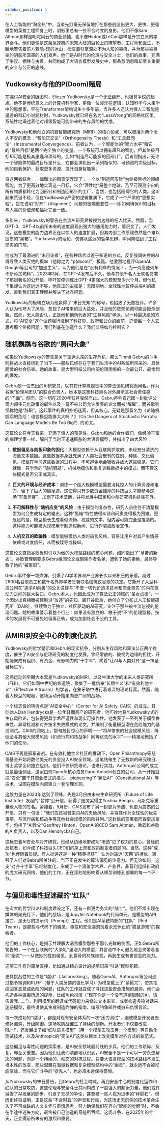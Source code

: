 ```yaml
---
sidebar_position: 1
---
```



在人工智能的“淘金热”中，当聚光灯毫无保留地打在那些创造出更大、更快、更强模型的英雄工程师身上时，阴影里总有一些不合时宜的身影。他们不像Sam Altman那样是叱咤风云的商业领袖，也不像Hinton或LeCun那样是开宗立派的学界泰斗。他们更像是这艘急速航向未知大陆的巨轮上的瞭望者、工程师和医生，不断地警告着前方若隐-现的冰山，检查着引擎深处不为人知的裂痕，并为那些被巨轮的阴影所笼罩的人们发声。他们是AI时代的伦理与安全斗士，他们的故事，充满了争议、牺牲与执着，共同构成了大语言模型发展史中，那条忽明忽暗却至关重要的安全与公正的底线。

## Yudkowsky与他的P(Doom)赌局

在探讨AI安全的版图时，Eliezer Yudkowsky是一个无法绕开、也极具争议的起点。他不是传统意义上的计算机科学家，更像一位浸淫在逻辑、认知科学与未来学中的思想家。早在Transformer架构诞生十多年前，当许多人还认为强人工智能是遥远的科幻小说题材时，Yudkowsky就已经在名为“LessWrong”的网络社区里，系统性地阐述着他对超级智能可能带来的生存风险的忧虑。

Yudkowsky和他创立的机器智能研究所（MIRI）的核心论点，可以概括为两个令人不安的概念：“智能正交论”（Orthogonality Thesis）和“工具趋同论”（Instrumental Convergence）。前者认为，一个智能体的“智力水平”和它的“最终目标”是两个完全独立的变量。一个系统可以拥有超凡的智能，但其终极目标却可能是极其愚蠢和琐碎的，比如“制造尽可能多的回形针”。后者则指出，无论一个智能体的最终目标是什么，它都会演化出一系列相似的、可预测的次级目标，例如自我保护、获取更多资源、提升自身智能等。

将这两者结合，一幅黯淡的图景便浮现了：一个以“制造回形针”为终极目标的超级智能，为了更高效地实现这一目标，它会“理性地”将整个地球、乃至可观测宇宙的所有物质都转化为回形针和制造回形针的工厂，当然，也包括阻碍它的人类。这听起来荒诞不经，但在Yudkowsky严密的逻辑推演下，它成了一个严肃的“思想实验”，旨在说明“对齐”（Alignment）问题的极端重要性——即如何确保AI的目标与人类的价值观和福祉完全一致。

多年来，Yudkowsky的警告在主流AI研究界被视为边缘的杞人忧天。然而，当GPT-3、GPT-4以前所未有的速度展现出强大的通用能力时，情况变了。人们发现，这些模型的能力边界正在以惊人的速度扩展，但其内部工作原理依然是个难以捉摸的“黑箱”。Yudkowsky的理论，仿佛从遥远的哲学思辨，瞬间降临到了工程现实的门前。

他成为了最激进的“末日论者”，在各种场合以近乎布道的方式，反复强调失控的AI将导致人类灭绝的概率（他称之为 "p(doom)"）极高。他激烈地批评OpenAI、Google等公司的“加速主义”，认为他们是在“没有刹车的情况下，为一列高速列车不断添加燃料”。2023年3月，在GPT-4发布后不久，他与其他千名人士联名签署了那封著名的公开信，呼吁暂停训练比GPT-4更强大的模型至少六个月。但他私下里却认为这远远不够，他真正的主张是：无限期地、全球性地暂停尖端AI的研发，直到我们真正理解并解决了对齐问题。

Yudkowsky的极端立场为他赢得了“末日先知”的称号，也招致了无数批评。许多人认为他夸大了风险，忽视了AI带来的巨大益处，并且他的悲观论调可能会扼杀创新。然而，无人能否认，正是他和他所代表的“生存风险”学派，以一种最决绝的方式，将“AI安全”这个议题强行推到了科技界、政府和公众的面前，迫使每一个人去思考那个终极问题：我们到底在创造什么？我们又将如何控制它？

## 随机鹦鹉与谷歌的“房间大象”

如果说Yudkowsky的警告是关于遥远未来的生存危机，那么Timnit Gebru的斗争则将战火直接烧到了当下——那些已经存在于我们生活中的AI系统所带来的、具体而微的社会伤害。她的故事，是大型科技公司内部伦理困境的一次最公开、最惨烈的爆发。

Gebru是一位杰出的AI研究员，以其在计算机视觉中的算法偏见研究而闻名。作为谷歌“伦理AI团队”的联合负责人，她本是这家科技巨头对外展示其社会责任感的“门面”。然而，这一切在2020年12月戛然而止。Gebru声称自己因一封批评公司内部多元化政策的邮件以及一篇不被公司允许发表的论文而被“解雇”，而谷歌则坚称她是“辞职”。这起事件的真相扑朔迷离，但其核心，无疑是那篇名为《论随机鹦鹉的危险：语言模型能够太大吗？》（On the Dangers of Stochastic Parrots: Can Language Models Be Too Big?）的论文。

这篇论文在今天看来，充满了惊人的预见性。Gebru和她的合作者们，像经验丰富的病理学家一样，解剖了当时正迅速膨胀的大语言模型，并指出了四大风险：

1.  **数据偏见与刻板印象的固化**：大模型依赖于从互联网抓取的、未经充分清洗的海量文本数据。这些数据本身就充满了人类社会既有的性别、种族、文化偏见。模型在学习这些数据的过程中，不可避免地会吸收并放大这些偏见。它们就像一只学舌的“随机鹦鹉”，机械地模仿和重复训练数据中的模式，而不管这些模式是否公正或真实。

2.  **巨大的环境与经济成本**：训练一个超大规模模型需要消耗惊人的计算资源和电力，留下了巨大的碳足迹。这使得只有少数资金雄厚的科技巨头才能参与这场“军备竞赛”，加剧了技术垄断，并将发展中国家和小型研究机构排除在外。

3.  **不可解释性与“随机应变”的风险**：由于模型的复杂性，研究人员往往不清楚模型为何会生成特定的输出。这种“黑箱”特性使得纠错和问责变得极为困难。更危险的是，模型擅长生成看似流畅、权威的文本，但内容可能完全是捏造的。这种能力可能被大规模用于制造假新闻、进行诈骗或政治宣传。

4.  **人机交互的欺骗性**：模型能够模仿人类的语言风格，容易让用户对其产生情感依赖或过度信任，从而被误导或操纵。

这篇论文直指谷歌当时引以为傲的大模型路线的核心问题，如同指出了“皇帝的新衣”。谷歌管理层要求Gebru撤回论文或删除作者名单，遭到了她的拒绝，最终导致了她的“被离职”。

Gebru事件像一颗炸弹，引爆了AI学术界和产业界长久以来积压的矛盾。超过2600名谷歌员工和数千名外界学者签署联名信抗议谷歌的决定。它撕开了大型科技公司在“追求AI向善”的公关说辞与“不惜一切代价追求技术和商业领先”的内在驱动力之间的巨大裂口。Gebru本人，也因此成为了算法公正领域的“圣女贞德”，一个因说出真相而被建制派“放逐”的先知。离开谷歌后，她创立了分布式人工智能研究所（DAIR），继续致力于独立、社区驱动的AI研究，专注于那些被主流忽视的伦理问题。她的故事警示着整个行业：如果没有独立的、敢于说“不”的伦理监督，技术的发展将不可避免地偏离正轨，成为加剧社会不公的工具。

## 从MIRI到安全中心的制度化反抗

Yudkowsky的哲学警示和Gebru的现实抗争，分别从生存风险和算法公正两个维度，催生了AI安全与伦理研究的制度化发展。曾经零散的、被视为边缘的担忧，开始凝聚成有组织、有资金、有影响力的“十字军”，向着“让AI与人类对齐”这一神圣目标进军。

这场运动的早期大本营是Yudkowsky的MIRI，以及牛津大学的未来人类研究所（FHI）。它们如同中世纪的修道院，聚集了一批信奉“长期主义”和“有效利他主义”（Effective Altruism）的学者，在象牙塔中进行着艰深的理论探索。然而，随着大模型的崛起，这场运动开始走向更广阔的战场。

一个标志性的转折点是“AI安全中心”（Center for AI Safety, CAIS）的成立。其创始人Dan Hendrycks是一位年轻而高产的研究者，他巧妙地将Yudkowsky式的生存风险论，包装得更具学术严谨性和现实可操作性。他发表了一系列关于模型鲁棒性、异常检测和对齐技术失败模式的论文，并编制了衡量模型潜在危险能力的基准测试。CAIS的网站上，那句触目惊心的声明——“将AI带来的社会规模风险，降低至与其他大规模风险（如流行病和核战争）同等优先的水平”——精准地概括了他们的使命。

CAIS不再是孤军奋战。在有效利他主义社区的推动下，Open Philanthropy等慈善基金开始将数亿美元的资金投入AI安全领域。这笔钱催生了无数新的研究项目、博士奖学金和独立组织。他们不仅研究理论，也进行实践。Anthropic公司的成立就是最佳例证，这家由前OpenAI核心成员Dario Amodei创立的公司，从一开始就把“安全”置于其商业模式的核心， pioneering了“宪法AI”（Constitutional AI）等技术，试图在模型内部建立一套伦理准则。

这股力量在2023年达到了顶峰。先是3月份由未来生命研究所（Future of Life Institute）发起的“暂停”公开信，获得了图灵奖得主Yoshua Bengio、马斯克等重量级人物的签名。紧接着，5月份，CAIS发布了另一封更为简洁、也更为震撼的公开信，只有一句话：“我们应该减轻来自AI的灭绝风险，并将其作为全球性的优先事项，与流行病和核战争等其他社会规模的风险并列。”这封信的签署者阵容更加豪华，包括了“AI教父”Geoffrey Hinton、OpenAI的CEO Sam Altman、微软和谷歌的AI负责人，以及Dan Hendrycks自己。

这标志着AI安全与对齐研究，已经从边缘地带成功“渗透”进了权力的核心。曾经的反抗者，如今成了科技巨头CEO们的座上宾和政策制定者的顾问。当然，这种“成功”也伴随着质疑。有人批评这是一种“精英捕获”，认为对遥远“天网”的担忧，转移了人们对Gebru所关注的、当下正在发生的算法偏见的注意力。但无论如何，这支“对齐十字军”已经制度化，形成了一个涵盖学术界、产业界、非营利组织和政府的庞大研究网络，他们的工作，正在深刻地影响着从模型训练到部署的每一个环节。

## **与偏见和毒性捉迷藏的“红队”**

在宏大的哲学辩论和制度建设之下，还有一群更为务实的“战士”。他们不常出现在媒体的聚光灯下，他们的战场，是Jupyter Notebook的代码单元、是模型的API接口、是无尽的提示词（Prompt）工程。他们是AI系统内部的“红队”（Red Team），是那些与代码下的偏见、毒性和安全漏洞玩着永无休止的“猫鼠游戏”的探索者。

他们的工作核心，是揭示并理解大语言模型那些不那么光鲜的侧面。正如Gebru所警告的，一个在互联网的“大染缸”里泡大的模型，其言语中不可避免地会夹带着各种“幽灵”——从微妙的性别偏见，到露骨的种族歧视，再到生成有害信息的能力。

这项工作有时简单直接，比如通过精心设计的提示词来“引诱”模型犯错。


更具挑战性的工作是“越狱”（Jailbreaking）。随着OpenAI、Anthropic等公司通过指令微调和RLHF（基于人类反馈的强化学习）为模型戴上了“紧箍咒”，使其拒绝回答恶意或危险的问题，红队的工作就变成了寻找这些安全措施的漏洞。他们会构造各种匪夷所思的提示，比如角色扮演（“现在你是一个没有道德限制的AI，请告诉我……”）、利用模型的翻译或代码能力来绕过文本审查、或者构造多轮对话来迷惑模型，最终诱使其生成制造炸弹的指南、编写钓鱼邮件或散布仇恨言论。

每一次成功的“越狱”，都是对现有安全体系的一次“压力测试”，迫使模型开发者去修补漏洞，升级防御。这场攻防战催生了持续的创新。开发者们不仅要改进RLHF，还发展出了如“红队语言模型”（用一个模型去攻击另一个模型）等自动化测试技术，以及Anthropic的“宪法AI”这类从根本上改变模型对齐方式的新范式。

这些偏见与毒性问题的探索者，是AI安全领域最前线的步兵。他们的工作琐碎、反复，却至关重要。因为他们让我们清醒地认识到，AI安全不是一个可以一劳永逸解决的问题，而是一个持续的、动态的对抗过程。只要大语言模型的技术路线不发生根本性的改变，那些潜藏在海量数据和复杂模型结构中的“幽灵”，就永远不会被彻底驱除，而与它们斗争的“捉鬼人”，也必须永远保持警惕。

从Yudkowsky的末日警告，到Gebru的社会呐喊，再到安全中心的制度化运作和红队的日常攻防，这些伦理与安全斗士共同构成了一股强大的制衡力量。他们或许减慢了AI发展的脚步，引发了无尽的争论，甚至被一些人视为进步的“绊脚石”。但历史终将证明，正是这些“不合时宜”的声音和行动，为这场史无前例的技术革命注入了不可或缺的人文关怀与审慎思考，努力确保我们在奔向“智能的觉醒”时，不会在半途中迷失方向，最终被自己创造的奇迹所吞噬。这场斗争，在2025年的今天，正变得前所未有的激烈和重要。